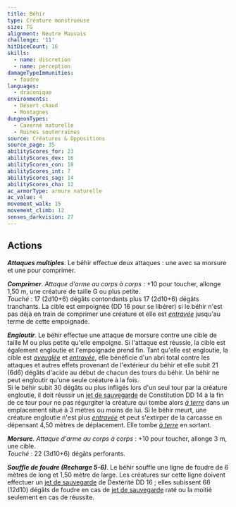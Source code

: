```yaml
---
title: Béhir
type: Créature monstrueuse
size: TG
alignment: Neutre Mauvais
challenge: '11'
hitDiceCount: 16
skills:
  - name: discretion
  - name: perception
damageTypeImmunities:
  - foudre
languages:
  - draconique
environments:
  - Désert chaud
  - Montagnes
dungeonTypes:
  - Caverne naturelle
  - Ruines souterraines
source: Créatures & Oppositions
source_page: 35
abilityScores_for: 23
abilityScores_dex: 16
abilityScores_con: 18
abilityScores_int: 7
abilityScores_sag: 14
abilityScores_cha: 12
ac_armorType: armure naturelle
ac_value: 4
movement_walk: 15
movement_climb: 12
senses_darkvision: 27
---
```

## Actions
_**Attaques multiples**_. Le béhir effectue deux attaques : une avec sa morsure et une pour comprimer.

_**Comprimer**_. _Attaque d'arme au corps à corps_ : +10 pour toucher, allonge 1,50 m, une créature de taille G ou plus petite.  
_Touché_ : 17 (2d10+6) dégâts contondants plus 17 (2d10+6) dégâts tranchants. La cible est empoignée (DD 16 pour se libérer) si le béhir n'est pas déjà en train de comprimer une créature et elle est [_entravée_](/gerer-la-sante-du-personnage/#entrave) jusqu'au terme de cette empoignade.

_**Engloutir**_. Le béhir effectue une attaque de morsure contre une cible de taille M ou plus petite qu'elle empoigne. Si l'attaque est réussie, la cible est également engloutie et l'empoignade prend fin. Tant qu'elle est engloutie, la cible est [_aveuglée_](/gerer-la-sante-du-personnage/#aveugle) et [_entravée_](/gerer-la-sante-du-personnage/#entrave), elle bénéficie d'un abri total contre les attaques et autres effets provenant de l'extérieur du béhir et elle subit 21 (6d6) dégâts d'acide au début de chacun des tours du béhir. Un béhir ne peut engloutir qu'une seule créature à la fois.  
Si le béhir subit 30 dégâts ou plus infligés lors d'un seul tour par la créature engloutie, il doit réussir un [jet de sauvegarde](/utiliser-les-caracteristiques/#jets-de-sauvegarde) de Constitution DD 14 à la fin de ce tour pour ne pas régurgiter la créature qui tombe alors [_à terre_](/gerer-la-sante-du-personnage/#a-terre) dans un emplacement situé à 3 mètres ou moins de lui. Si le béhir meurt, une créature engloutie n'est plus [_entravée_](/gerer-la-sante-du-personnage/#entrave) et peut s'extirper de la carcasse en dépensant 4,50 mètres de déplacement. Elle tombe [_à terre_](/gerer-la-sante-du-personnage/#a-terre) en sortant.

_**Morsure**_. _Attaque d'arme au corps à corps_ : +10 pour toucher, allonge 3 m, une cible.  
_Touché_ : 22 (3d10+6) dégâts perforants.

_**Souffle de foudre (Recharge 5-6)**_. Le béhir souffle une ligne de foudre de 6 mètres de long et 1,50 mètre de large. Les créatures sur cette ligne doivent effectuer un [jet de sauvegarde](/utiliser-les-caracteristiques/#jets-de-sauvegarde) de Dextérité DD 16 ; elles subissent 66 (12d10) dégâts de foudre en cas de [jet de sauvegarde](/utiliser-les-caracteristiques/#jets-de-sauvegarde) raté ou la moitié seulement en cas de réussite.
